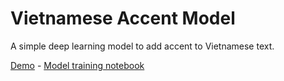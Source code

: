 Vietnamese Accent Model
=======================

A simple deep learning model to add accent to Vietnamese text.

[Demo](http://107.167.186.235/) - [Model training notebook](https://github.com/lebinh/vietnamese-accent-model/blob/master/model-training.ipynb)
